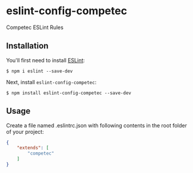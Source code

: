 # eslint-config-competec

Competec ESLint Rules

## Installation

You'll first need to install [ESLint](http://eslint.org):

```
$ npm i eslint --save-dev
```

Next, install `eslint-config-competec`:

```
$ npm install eslint-config-competec --save-dev
```

## Usage

Create a file named .eslintrc.json with following contents in the root folder of your project:

```json
{
    "extends": [
        "competec"
    ]
}
```
